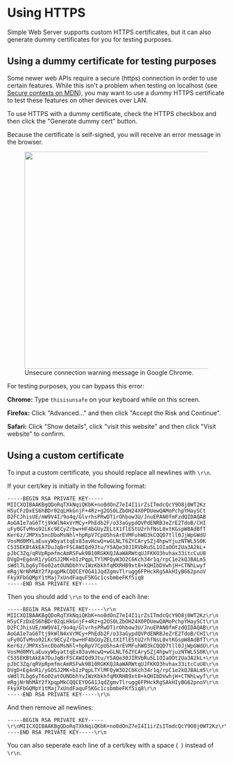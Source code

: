 # Using HTTPS

Simple Web Server supports custom HTTPS certificates, but it can also generate dummy certificates for you for testing purposes.

## Using a dummy certificate for testing purposes

Some newer web APIs require a secure (https) connection in order to use certain features. While this isn't a problem when testing on localhost (see [Secure contexts on MDN](https://developer.mozilla.org/en-US/docs/Web/Security/Secure_Contexts)), you may want to use a dummy HTTPS certificate to test these features on other devices over LAN.

To use HTTPS with a dummy certificate, check the HTTPS checkbox and then click the "Generate dummy cert" button.

Because the certificate is self-signed, you will receive an error message in the browser.

<figure>
  <img src='/images/chrome https error.jpeg' style='width: 500px'>
  <figcaption>Unsecure connection warning message in Google Chrome.</figcaption>
</figure>


For testing purposes, you can bypass this error:

**Chrome:** Type `thisisunsafe` on your keyboard while on this screen.

**Firefox:** Click "Advanced..." and then click "Accept the Risk and Continue".

**Safari:** Click "Show details", click "visit this website" and then click "Visit website" to confirm.

## Using a custom certificate

To input a custom certificate, you should replace all newlines with `\r\n`.

If your cert/key is initially in the following format:

```
-----BEGIN RSA PRIVATE KEY-----
MIICXQIBAAKBgQDoRqTXkNqiQKbK+no0dOnZ7eI4I1irZsITmdcQcY9O8j0WT2Kz
H5yCFzDxES6hBDr02qLHkGnjF+4Rz+g2OS0LZbOH24X0PDUewQAMoPchpYHaySCt
D2FCJhisUE/mW9V4I/9o4q/GlvrhsPRwDTirOhbow3U/JnuEPAN0fmFzdQIDAQAB
AoGAIe7aG6Ttj9kWlN4xVrMCy+PhEdb2F/o33aGypdQVPdENRBJeZrE2TdoB/CHI
uFy0GTvMno92LKc9ECyZrbw+HF4bGUyZELtX1flE5tU2rhfNsL0xtKGspW8AdBfT
Ker6z/JMPXs5ncDboMsNhl+hpRpV7CpU5hsArEVMFuhWO3kCQQD7tll0JjWpGWdU
VosMd0MYLaEuxyWbyattqEx83avHcwQ+wGLNLT6ZYCArySZj4hpwYjuzNTWL5S0K
C535EKBtAkEA7DuJqBrFSCAWIQd9Jtu/Y5AQe30JIRVbRu5L1OIaOOt2Ua3A2kL+
pJbC3Zq/qRVpRpmfmcAmRSFwk9B10RGKKQJAaWARWtqUJFKKO3hvhax33itcCuU8
DVgD+Eg4nR1/yGOSJ2MK+bIzPqpLTYlMFQyW3O2C6Kch34r1q/rpC1e2kQJBALm5
sWdl7Lbg6yT6o02atOUNDbhYvIWzKbkhfqMXRHB9xt8+kQHIbDVwhjH+CTNhLwyf
mRgjNrNhMAY2fXpqpMkCQQCEYOG41JqdZgmvTlrugg6FPHckRgSAkHIyBG62pnoV
FkyXFbGQMpY1tMaj7xUndFaquF5KGc1csbmbeFKf5iq8
-----END RSA PRIVATE KEY-----
```

Then you should add `\r\n` to the end of each line:

```
-----BEGIN RSA PRIVATE KEY-----\r\n
MIICXQIBAAKBgQDoRqTXkNqiQKbK+no0dOnZ7eI4I1irZsITmdcQcY9O8j0WT2Kz\r\n
H5yCFzDxES6hBDr02qLHkGnjF+4Rz+g2OS0LZbOH24X0PDUewQAMoPchpYHaySCt\r\n
D2FCJhisUE/mW9V4I/9o4q/GlvrhsPRwDTirOhbow3U/JnuEPAN0fmFzdQIDAQAB\r\n
AoGAIe7aG6Ttj9kWlN4xVrMCy+PhEdb2F/o33aGypdQVPdENRBJeZrE2TdoB/CHI\r\n
uFy0GTvMno92LKc9ECyZrbw+HF4bGUyZELtX1flE5tU2rhfNsL0xtKGspW8AdBfT\r\n
Ker6z/JMPXs5ncDboMsNhl+hpRpV7CpU5hsArEVMFuhWO3kCQQD7tll0JjWpGWdU\r\n
VosMd0MYLaEuxyWbyattqEx83avHcwQ+wGLNLT6ZYCArySZj4hpwYjuzNTWL5S0K\r\n
C535EKBtAkEA7DuJqBrFSCAWIQd9Jtu/Y5AQe30JIRVbRu5L1OIaOOt2Ua3A2kL+\r\n
pJbC3Zq/qRVpRpmfmcAmRSFwk9B10RGKKQJAaWARWtqUJFKKO3hvhax33itcCuU8\r\n
DVgD+Eg4nR1/yGOSJ2MK+bIzPqpLTYlMFQyW3O2C6Kch34r1q/rpC1e2kQJBALm5\r\n
sWdl7Lbg6yT6o02atOUNDbhYvIWzKbkhfqMXRHB9xt8+kQHIbDVwhjH+CTNhLwyf\r\n
mRgjNrNhMAY2fXpqpMkCQQCEYOG41JqdZgmvTlrugg6FPHckRgSAkHIyBG62pnoV\r\n
FkyXFbGQMpY1tMaj7xUndFaquF5KGc1csbmbeFKf5iq8\r\n
-----END RSA PRIVATE KEY-----\r\n
```

And then remove all newlines:

```
-----BEGIN RSA PRIVATE KEY-----\r\nMIICXQIBAAKBgQDoRqTXkNqiQKbK+no0dOnZ7eI4I1irZsITmdcQcY9O8j0WT2Kz\r\nH5yCFzDxES6hBDr02qLHkGnjF+4Rz+g2OS0LZbOH24X0PDUewQAMoPchpYHaySCt\r\nD2FCJhisUE/mW9V4I/9o4q/GlvrhsPRwDTirOhbow3U/JnuEPAN0fmFzdQIDAQAB\r\nAoGAIe7aG6Ttj9kWlN4xVrMCy+PhEdb2F/o33aGypdQVPdENRBJeZrE2TdoB/CHI\r\nuFy0GTvMno92LKc9ECyZrbw+HF4bGUyZELtX1flE5tU2rhfNsL0xtKGspW8AdBfT\r\nKer6z/JMPXs5ncDboMsNhl+hpRpV7CpU5hsArEVMFuhWO3kCQQD7tll0JjWpGWdU\r\nVosMd0MYLaEuxyWbyattqEx83avHcwQ+wGLNLT6ZYCArySZj4hpwYjuzNTWL5S0K\r\nC535EKBtAkEA7DuJqBrFSCAWIQd9Jtu/Y5AQe30JIRVbRu5L1OIaOOt2Ua3A2kL+\r\npJbC3Zq/qRVpRpmfmcAmRSFwk9B10RGKKQJAaWARWtqUJFKKO3hvhax33itcCuU8\r\nDVgD+Eg4nR1/yGOSJ2MK+bIzPqpLTYlMFQyW3O2C6Kch34r1q/rpC1e2kQJBALm5\r\nsWdl7Lbg6yT6o02atOUNDbhYvIWzKbkhfqMXRHB9xt8+kQHIbDVwhjH+CTNhLwyf\r\nmRgjNrNhMAY2fXpqpMkCQQCEYOG41JqdZgmvTlrugg6FPHckRgSAkHIyBG62pnoV\r\nFkyXFbGQMpY1tMaj7xUndFaquF5KGc1csbmbeFKf5iq8\r\n-----END RSA PRIVATE KEY-----\r\n
```

You can also seperate each line of a cert/key with a space (` `) instead of `\r\n`.